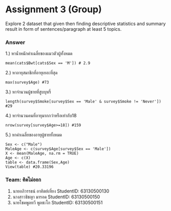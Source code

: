 # Assignment 3 (Group)
Explore 2 dataset that given then finding descriptive statistics and summary result in form of sentences/paragraph at least 5 topics.

### Answer

1.) หาน้ำหนักค่าเฉลี่ยของแมวตัวผู้ทั้งหมด
```{R}
mean(cats$Bwt[cats$Sex == 'M']) # 2.9
```
2.) หาอายุสมาชิกที่อายุเยอะที่สุด
```{R}
max(survey$Age) #73
```
3.) หาจำนวนผู้ชายที่สูบบุหรี่
```{R}
length(survey$Smoke[survey$Sex == 'Male' & survey$Smoke != 'Never']) #29
```
4.) หาจำนวนคนที่อายุมากกว่าหรือเท่ากับ18 
```{R}
nrow(survey[survey$Age>=18]) #159
```
5.) หาค่าเฉลี่ยของอายุผู้ชายทั้งหมด
```{R}
Sex <- c("Male")
MaleAge <- c(survey$Age[survey$Sex == 'Male'])
X <- mean(MaleAge, na.rm = TRUE)
Age <- c(X)
table <- data.frame(Sex,Age)
View(table) #20.33196

```


### Team: คิดไม่ออก

1. นายอภิวรรธน์ อาทิตย์เที่ยง     StudentID: 63130500130
2. นางสาวชิชญา มารอด          StudentID: 63130500150
3. นายโชคพูลทวี พูลชะโก        StudentID: 63130500151





